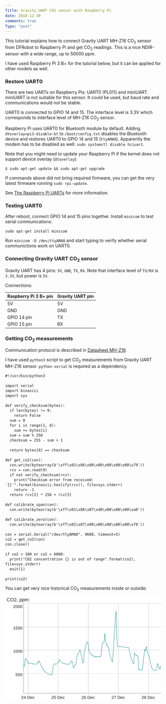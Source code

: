 ```yaml
---
Title: Gravity UART CO2 sensor with Raspberry Pi
date: 2018-12-30
comments: true
Type: "post"
---
```


This tutorial explains how to connect Gravity UART MH-Z16 CO<sub>2</sub> sensor from DFRobot to Raspberry Pi
and get CO<sub>2</sub> readings.
This is a nice NDIR-sensor with a wide range, up to 50000 ppm.

<!--more-->

I have used Raspberry Pi 3 B+ for the tutorial below, but it can be applied for other models as well.

### Restore UART0

There are two UARTs on Raspberry Pis: UART0 (PL011) and miniUART. miniUART is not suitable for this sensor. It could be used,
but baud rate and communications would not be stable.

UART0 is connected to GPIO 14 and 15. The interface level is 3.3V which corresponds to interface level of MH-Z16 CO<sub>2</sub> sensor.

Raspberry Pi uses UART0 for Bluetooth module by default. Adding `dtoverlay=pi3-disable-bt` to `/boot/config.txt` disables
 the Bluetooth device and restores UART0 to GPIO 14 and 15 (`ttyAMA0`).  Apparently the modem has to be disabled as well:
`sudo systemctl disable hciuart`.

Note that you might need to update your Raspberry Pi if the kernel does not support device overlay (`dtoverlay`):

```
$ sudo apt-get update && sudo apt-get upgrade
```

If commands above did not bring required firmware, you can get the very latest firmware running `sudo rpi-update`.

See [The Raspberry Pi UARTs](https://www.raspberrypi.org/documentation/configuration/uart.md) for more information.

### Testing UART0

After reboot, connect GPIO 14 and 15 pins together.
Install `minicom` to test serial communications:

```
sudo apt-get install minicom
```

Run `minicom -D /dev/ttyAMA0` and start typing to verify whether serial communictions work on UART0.

### Connecting Gravity UART CO<sub>2</sub> sensor

Gravity UART has 4 pins: `5V`, `GND`, `TX`, `RX`. Note that interface level of `TX/RX` is `3.3V`, but power is `5V`.

Connections:

| Raspberry Pi 3 B+ pin | Gravity UART pin |
|-----------------------|------------------|
|  5V                   |  5V              |
|  GND                  |  GND             |
|  GPIO 14 pin          |  TX              |
|  GPIO 15 pin          |  RX              |


### Getting CO<sub>2</sub> measurements

Communication protocol is described in
[Datasheet MH-Z16](https://github.com/Arduinolibrary/DFRobot_Gravity_UART_Infrared_CO2_Sensor/raw/master/MH-Z16%20CO2%20Datasheet.pdf).

I have used `python3` script to get CO<sub>2</sub> measurements from Gravity UART MH-Z16 sensor.
`python-serial` is required as a dependency.

```
#!/usr/bin/python3

import serial
import binascii
import sys

def verify_checksum(bytes):
  if len(bytes) != 9:
    return False
  sum = 0
  for i in range(1, 8):
    sum += bytes[i]
  sum = sum % 256
  checksum = 255 - sum + 1

  return bytes[8] == checksum

def get_co2(con):
  con.write(bytearray(b'\xff\x01\x86\x00\x00\x00\x00\x00\x79'))
  rcv = con.read(9)
  if not verify_checksum(rcv):
    print("Checksum error from received: `{}'".format(binascii.hexlify(rcv)), file=sys.stderr)
    return -1
  return rcv[2] * 256 + rcv[3]

def calibrate_span(con):
  con.write(bytearray(b'\xff\x01\x88\x07\xd0\x00\x00\x00\xa0'))

def calibrate_zero(con):
  con.write(bytearray(b'\xff\x01\x87\x00\x00\x00\x00\x00\x78'))

con = serial.Serial("/dev/ttyAMA0", 9600, timeout=5)
co2 = get_co2(con)
con.close()

if co2 < 100 or co2 > 6000:
  print("CO2 concentration {} is out of range".format(co2), file=sys.stderr)
  exit(1)

print(co2)
```

You can get very nice historical CO<sub>2</sub> measurements inside or outside:

![what's wrong with pictures?](co2.png "CO2 measurements")
